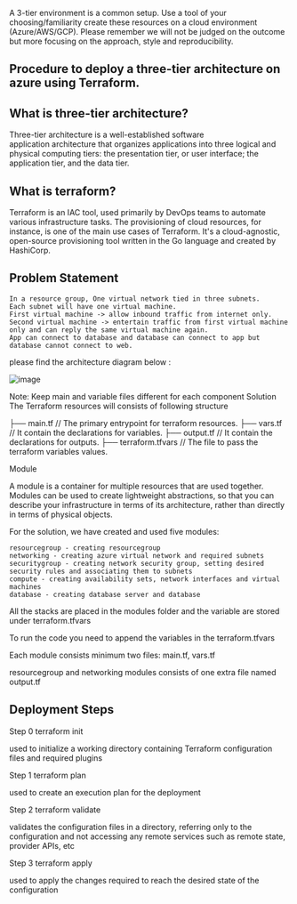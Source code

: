 A 3-tier environment is a common setup. Use a tool of your choosing/familiarity create these
resources on a cloud environment (Azure/AWS/GCP). Please remember we will not be judged
on the outcome but more focusing on the approach, style and reproducibility.

Procedure to deploy a three-tier architecture on azure using Terraform.
----------------------------------------------------------------------

What is three-tier architecture?
--------------------------------

Three-tier architecture is a well-established software application architecture that organizes applications into three logical and physical computing tiers: the presentation tier, or user interface; the application tier, and the data tier.

What is terraform?
------------------

Terraform is an IAC tool, used primarily by DevOps teams to automate various infrastructure tasks. The provisioning of cloud resources, for instance, is one of the main use cases of Terraform. 
It's a cloud-agnostic, open-source provisioning tool written in the Go language and created by HashiCorp.


Problem Statement
--------------------

    In a resource group, One virtual network tied in three subnets.
    Each subnet will have one virtual machine.
    First virtual machine -> allow inbound traffic from internet only.
    Second virtual machine -> entertain traffic from first virtual machine only and can reply the same virtual machine again.
    App can connect to database and database can connect to app but database cannot connect to web.

please find the architecture diagram below : 

![image](https://user-images.githubusercontent.com/105639937/205553857-302862fd-8b08-405b-acad-fb293172aa05.png)



Note: Keep main and variable files different for each component
Solution
The Terraform resources will consists of following structure

├── main.tf                   // The primary entrypoint for terraform resources.
├── vars.tf                   // It contain the declarations for variables.
├── output.tf                 // It contain the declarations for outputs.
├── terraform.tfvars          // The file to pass the terraform variables values.

Module

A module is a container for multiple resources that are used together. Modules can be used to create lightweight abstractions, so that you can describe your infrastructure in terms of its architecture, rather than directly in terms of physical objects.

For the solution, we have created and used five modules:

    resourcegroup - creating resourcegroup
    networking - creating azure virtual network and required subnets
    securitygroup - creating network security group, setting desired security rules and associating them to subnets
    compute - creating availability sets, network interfaces and virtual machines
    database - creating database server and database

All the stacks are placed in the modules folder and the variable are stored under terraform.tfvars

To run the code you need to append the variables in the terraform.tfvars

Each module consists minimum two files: main.tf, vars.tf

resourcegroup and networking modules consists of one extra file named output.tf


Deployment Steps
----------------

Step 0 terraform init

used to initialize a working directory containing Terraform configuration files and required plugins

Step 1 terraform plan

used to create an execution plan for the deployment

Step 2 terraform validate

validates the configuration files in a directory, referring only to the configuration and not accessing any remote services such as remote state, provider APIs, etc

Step 3 terraform apply

used to apply the changes required to reach the desired state of the configuration
